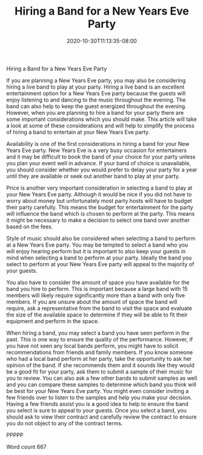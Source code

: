 ﻿---
title: "Hiring a Band for a New Years Eve Party"
date: 2020-10-30T11:13:35-08:00
description: "New Years Eve Party Planning Tips for Web Success"
featured_image: "/images/New Years Eve Party Planning.jpg"
tags: ["New Years Eve Party Planning"]
---

Hiring a Band for a New Years Eve Party

If you are planning a New Years Eve party, you may also be considering hiring a live band to play at your party. Hiring a live band is an excellent entertainment option for a New Years Eve party because the guests will enjoy listening to and dancing to the music throughout the evening. The band can also help to keep the guest energized throughout the evening. However, when you are planning to hire a band for your party there are some important considerations which you should make. This article will take a look at some of these considerations and will help to simplify the process of hiring a band to entertain at your New Years Eve party.

Availability is one of the first considerations in hiring a band for your New Years Eve party. New Years Eve is a very busy occasion for entertainers and it may be difficult to book the band of your choice for your party unless you plan your event well in advance. If your band of choice is unavailable, you should consider whether you would prefer to delay your party for a year until they are available or seek out another band to play at your party.

Price is another very important consideration in selecting a band to play at your New Years Eve party. Although it would be nice if you did not have to worry about money but unfortunately most party hosts will have to budget their party carefully. This means the budget for entertainment for the party will influence the band which is chosen to perform at the party. This means it might be necessary to make a decision to select one band over another based on the fees.

Style of music should also be considered when selecting a band to perform at a New Years Eve party. You may be tempted to select a band who you will enjoy hearing perform but it is important to also keep your guests in mind when selecting a band to perform at your party. Ideally the band you select to perform at your New Years Eve party will appeal to the majority of your guests. 

You also have to consider the amount of space you have available for the band you hire to perform. This is important because a large band with 15 members will likely require significantly more than a band with only five members. If you are unsure about the amount of space the band will require, ask a representative from the band to visit the space and evaluate the size of the available space to determine if they will be able to fit their equipment and perform in the space. 

When hiring a band, you may select a band you have seen perform in the past. This is one way to ensure the quality of the performance. However, if you have not seen any local bands perform, you might have to solicit recommendations from friends and family members. If you know someone who had a local band perform at her party, take the opportunity to ask her opinion of the band. If she recommends them and it sounds like they would be a good fit for your party, ask them to submit a sample of their music for you to review. You can also ask a few other bands to submit samples as well and you can compare these samples to determine which band you think will be best for your New Years Eve party. You might even consider inviting a few friends over to listen to the samples and help you make your decision. Having a few friends assist you is a good idea to help to ensure the band you select is sure to appeal to your guests. Once you select a band, you should ask to view their contract and carefully review the contract to ensure you do not object to any of the contract terms. 

PPPPP

Word count 667

